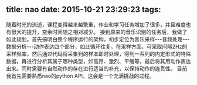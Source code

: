 title: nao
date: 2015-10-21 23:29:23
tags:
---
随着时光的流逝，课程变得越来越繁重，作业和学习任务增加了很多，并且难度也有很大的提升，空余时间随之相对减少。接到原来的音乐识别的任务后，我做了如此规划。首先搞明白整个程序运行的架构，初步定位为音乐采样---音频处理---数据分析---动作表达四个部分，如此循环往复。在采样方面，可采取间隔2Hz的采样频率，然后通过代码将采集到的样本即时处理，得到一系列的内定形式的特殊数据，再进行分析其属于哪种类型，如高昂、激烈、平缓等，最后将其用动作表达出来。同时需要有自然动作的存在进行适当的补充，以保持动作的连贯性。目前我首先需要熟悉nao的python API，这会是一个充满挑战的过程。